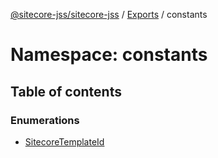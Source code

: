 [@sitecore-jss/sitecore-jss](../README.md) / [Exports](../modules.md) / constants

# Namespace: constants

## Table of contents

### Enumerations

- [SitecoreTemplateId](../enums/constants.sitecoretemplateid.md)
